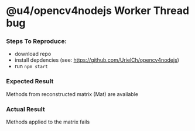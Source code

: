 # @u4/opencv4nodejs Worker Thread bug

### Steps To Reproduce:
 - download repo
 - install depdencies (see:  https://github.com/UrielCh/opencv4nodejs)
 - run `npm start`

 ### Expected Result

  Methods from reconstructed matrix (Mat) are available

 ### Actual Result

Methods applied to the matrix fails
